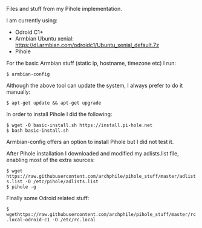 Files and stuff from my Pihole implementation.

I am currently using:

- Odroid C1+
- Armbian Ubuntu xenial: https://dl.armbian.com/odroidc1/Ubuntu_xenial_default.7z
- Pihole

For the basic Armbian stuff (static ip, hostname, timezone etc) I run:

`$ armbian-config`

Although the above tool can update the system, I always prefer to do it manually:

`$ apt-get update && apt-get upgrade`

In order to install Pihole I did the following:

`$ wget -O basic-install.sh https://install.pi-hole.net` <br>
`$ bash basic-install.sh`

Armbian-config offers an option to install Pihole but I did not test it.

After Pihole installation I downloaded and modified my adlists.list file, enabling most of the extra sources:

`$ wget https://raw.githubusercontent.com/archphile/pihole_stuff/master/adlists.list -O /etc/pihole/adlists.list` <br>
`$ pihole -g`

Finally some Odroid related stuff:

`$ wgethttps://raw.githubusercontent.com/archphile/pihole_stuff/master/rc.local-odroid-c1 -O /etc/rc.local`
